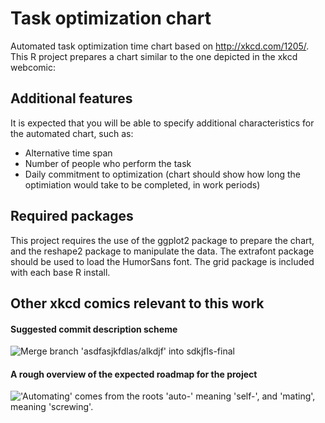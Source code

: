 Task optimization chart
=======================

Automated task optimization time chart based on http://xkcd.com/1205/. This R project prepares a chart similar to the one depicted in the xkcd webcomic:


Additional features
-------------------

It is expected that you will be able to specify additional characteristics for the automated chart, such as:

- Alternative time span
- Number of people who perform the task
- Daily commitment to optimization (chart should show how long the optimiation would take to be completed, in work periods)


Required packages
----------------------------------------
This project requires the use of the ggplot2 package to prepare the chart, and the reshape2 package to manipulate the data. The extrafont package should be used to load the HumorSans font. The grid package is included with each base R install.



Other xkcd comics relevant to this work
----------------------------------------

#### Suggested commit description scheme
![](http://imgs.xkcd.com/comics/git_commit.png "Merge branch 'asdfasjkfdlas/alkdjf' into sdkjfls-final")

#### A rough overview of the expected roadmap for the project
![](http://imgs.xkcd.com/comics/automation.png "'Automating' comes from the roots 'auto-' meaning 'self-', and 'mating', meaning 'screwing'.")
